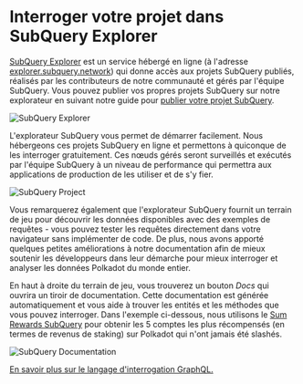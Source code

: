 # Interroger votre projet dans SubQuery Explorer

[SubQuery Explorer](https://explorer.subquery.network) est un service hébergé en ligne (à l'adresse [explorer.subquery.network](https://explorer.subquery.network)) qui donne accès aux projets SubQuery publiés, réalisés par les contributeurs de notre communauté et gérés par l'équipe SubQuery. Vous pouvez publier vos propres projets SubQuery sur notre explorateur en suivant notre guide pour [publier votre projet SubQuery](../run_publish/publish.md).

![SubQuery Explorer](https://static.subquery.network/media/explorer/explorer-header.png)

L'explorateur SubQuery vous permet de démarrer facilement. Nous hébergeons ces projets SubQuery en ligne et permettons à quiconque de les interroger gratuitement. Ces nœuds gérés seront surveillés et exécutés par l'équipe SubQuery à un niveau de performance qui permettra aux applications de production de les utiliser et de s'y fier.

![SubQuery Project](https://static.subquery.network/media/explorer/explorer-project.png)

Vous remarquerez également que l'explorateur SubQuery fournit un terrain de jeu pour découvrir les données disponibles avec des exemples de requêtes - vous pouvez tester les requêtes directement dans votre navigateur sans implémenter de code. De plus, nous avons apporté quelques petites améliorations à notre documentation afin de mieux soutenir les développeurs dans leur démarche pour mieux interroger et analyser les données Polkadot du monde entier.

En haut à droite du terrain de jeu, vous trouverez un bouton _Docs_ qui ouvrira un tiroir de documentation. Cette documentation est générée automatiquement et vous aide à trouver les entités et les méthodes que vous pouvez interroger. Dans l'exemple ci-dessous, nous utilisons le [Sum Rewards SubQuery](https://explorer.subquery.network/subquery/OnFinality-io/sum-reward) pour obtenir les 5 comptes les plus récompensés (en termes de revenus de staking) sur Polkadot qui n'ont jamais été slashés.

![SubQuery Documentation](https://static.subquery.network/media/explorer/explorer-documentation.png)

[En savoir plus sur le langage d'interrogation GraphQL.](./graphql.md)
